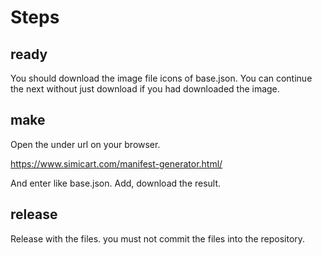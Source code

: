# Steps

## ready

You should download the image file icons of base.json.
You can continue the next without just download if you had downloaded the image.

## make

Open the under url on your browser.

https://www.simicart.com/manifest-generator.html/

And enter like base.json.
Add, download the result.

## release

Release with the files.
you must not commit the files into the repository.
